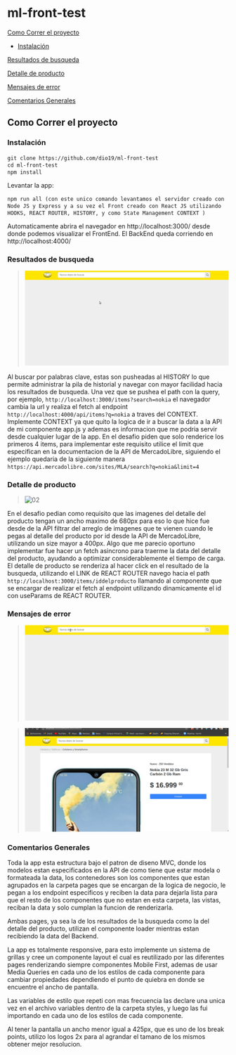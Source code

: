 # ml-front-test

[Como Correr el proyecto](#como-correr-el-proyecto)
  - [Instalación](#instalacion)

[Resultados de busqueda](#resultados-de-busqueda)

[Detalle de producto](#detalle-de-producto)

[Mensajes de error](#mensajes-de-error)

[Comentarios Generales](#comentarios-generales)


## Como Correr el proyecto

### Instalación

```
git clone https://github.com/dio19/ml-front-test
cd ml-front-test
npm install

```
Levantar la app:

```
npm run all (con este unico comando levantamos el servidor creado con Node JS y Express y a su vez el Front creado con React JS utilizando HOOKS, REACT ROUTER, HISTORY, y como State Management CONTEXT )

```

Automaticamente abrira el navegador en http://localhost:3000/ desde donde podemos visualizar el FrontEnd. El BackEnd queda corriendo en http://localhost:4000/

### Resultados de busqueda

> ![01](./gif/resultadosbusqueda.gif)

Al buscar por palabras clave, estas son pusheadas al HISTORY lo que permite administrar la pila de historial y navegar con mayor facilidad hacia los resultados de busqueda. Una vez que se pushea el path con la query, por ejemplo, ``` http://localhost:3000/items?search=nokia ``` el navegador cambia la url y realiza el fetch al endpoint ``` http://localhost:4000/api/items?q=nokia ``` a traves del CONTEXT. Implemente CONTEXT ya que quito la logica de ir a buscar la data a la API de mi componente app.js y ademas es informacion que me podria servir desde cualquier lugar de la app. En el desafio piden que solo renderice los primeros 4 items, para implementar este requisito utilice el limit que especifican en la documentacion de la API de MercadoLibre, siguiendo el ejemplo quedaria de la siguiente manera ``` https://api.mercadolibre.com/sites/MLA/search?q=nokia&limit=4 ```

### Detalle de producto

> ![02](./gif/detalleproducto.gif)

En el desafio pedian como requisito que las imagenes del detalle del producto tengan un ancho maximo de 680px para eso lo que hice fue desde de la API filtrar del arreglo de imagenes que te vienen cuando le pegas al detalle del producto por id desde la API de MercadoLibre, utilizando un size mayor a 400px. Algo que me parecio oportuno implementar fue hacer un fetch asincrono para traerme la data del detalle del producto, ayudando a optimizar considerablemente el tiempo de carga. 
El detalle de producto se renderiza al hacer click en el resultado de la busqueda, utilizando el LINK de REACT ROUTER navego hacia el path ``` http://localhost:3000/items/iddelproducto ``` llamando al componente que se encargar de realizar el fetch al endpoint utilizando dinamicamente el id con useParams de REACT ROUTER.

### Mensajes de error

> ![03](./gif/busquedainvalida.gif)

> ![04](./gif/idinvalido.gif)

### Comentarios Generales

Toda la app esta estructura bajo el patron de diseno MVC, donde los modelos estan especificados en la API de como tiene que estar modela o formateada la data, los contenedores son los componentes que estan agrupados en la carpeta pages que se encargan de la logica de negocio, le pegan a los endpoint especificos y reciben la data para dejarla lista para que el resto de los componentes que no estan en esta carpeta, las vistas,  reciban la data y solo cumplan la funcion de renderizarla.

Ambas pages, ya sea la de los resultados de la busqueda como la del detalle del producto, utilizan el componente loader mientras estan recibiendo la data del Backend.

La app es totalmente responsive, para esto implemente un sistema de grillas y cree un componente layout el cual es reutilizado por las diferentes pages renderizando siempre componentes Mobile First, ademas de usar Media Queries en cada uno de los estilos de cada componente para cambiar propiedades dependiendo el punto de quiebra en donde se encuentre el ancho de pantalla.

Las variables de estilo que repeti con mas frecuencia las declare una unica vez en el archivo variables dentro de la carpeta styles, y luego las fui importando en cada uno de los estilos de cada componente.

Al tener la pantalla un ancho menor igual a 425px, que es uno de los break points, utilizo los logos 2x para al agrandar el tamano de los mismos obtener mejor resolucion.
